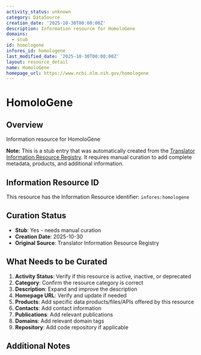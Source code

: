 ```yaml
---
activity_status: unknown
category: DataSource
creation_date: '2025-10-30T00:00:00Z'
description: Information resource for HomoloGene
domains:
  - stub
id: homologene
infores_id: homologene
last_modified_date: '2025-10-30T00:00:00Z'
layout: resource_detail
name: HomoloGene
homepage_url: https://www.ncbi.nlm.nih.gov/homologene
---
```


# HomoloGene

## Overview

Information resource for HomoloGene

**Note:** This is a stub entry that was automatically created from the [Translator Information Resource Registry](https://biolink.github.io/information-resource-registry/). It requires manual curation to add complete metadata, products, and additional information.

## Information Resource ID

This resource has the Information Resource identifier: `infores:homologene`

## Curation Status

- **Stub**: Yes - needs manual curation
- **Creation Date**: 2025-10-30
- **Original Source**: Translator Information Resource Registry

## What Needs to be Curated

1. **Activity Status**: Verify if this resource is active, inactive, or deprecated
2. **Category**: Confirm the resource category is correct
3. **Description**: Expand and improve the description
4. **Homepage URL**: Verify and update if needed
5. **Products**: Add specific data products/files/APIs offered by this resource
6. **Contacts**: Add contact information
7. **Publications**: Add relevant publications
8. **Domains**: Add relevant domain tags
9. **Repository**: Add code repository if applicable

## Additional Notes
